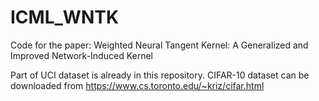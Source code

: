 # ICML_WNTK
Code for the paper: Weighted Neural Tangent Kernel: A Generalized and Improved Network-Induced Kernel

Part of UCI dataset is already in this repository. CIFAR-10 dataset can be downloaded from https://www.cs.toronto.edu/~kriz/cifar.html
